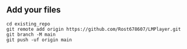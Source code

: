 ## Add your files
```
cd existing_repo
git remote add origin https://github.com/Rost678607/LMPlayer.git
git branch -M main
git push -uf origin main
```
